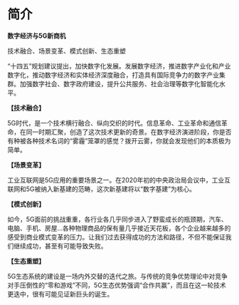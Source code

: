 # 简介

**数字经济与5G新商机**

技术融合、场景变革、模式创新、生态重塑

“十四五”规划建议提出，加快数字化发展。发展数字经济，推进数字产业化和产业数字化，推动数字经济和实体经济深度融合，打造具有国际竞争力的数字产业集群。加强数字社会、数字政府建设，提升公共服务、社会治理等数字化智能化水平。

**【技术融合】**

5G时代，是一个技术横行融合、纵向交织的时代。信息革命、工业革命和通信革命，在同一时期汇聚，创造了这次技术更新的奇景。在数字经济演进阶段，你是否有种被各种技术名词的“雾霾”笼罩的感觉？拨开云雾，你就会发现他们的本质极为简单。

**【场景变革】**

工业互联网是5G应用的重要场景之一。在2020年初的中央政治局会议中，工业互联网和5G被纳入新基建的范畴，这次新基建将以“数字基建”为核心。

**【模式创新】**

如今，5G面前的挑战重重，各行业各几乎同步进入了野蛮成长的瓶颈期，汽车、电脑、手机、房屋…各种物理商品的保有量几乎接近天花板，各个企业越来越多的感受到商业模式变革的压力。让我们过去获得成功的方法和路径，不但不能保证我们继续成功，甚至有可能导致失败。

**【生态重塑】**

5G生态系统的建设是一场内外交替的迭代之旅。与传统的竞争优势理论中对竞争对手压倒性的“零和游戏”不同，5G生态优势强调“合作共赢”，而且在这一轮技术更迭中，很有可能见证新巨头的诞生。

